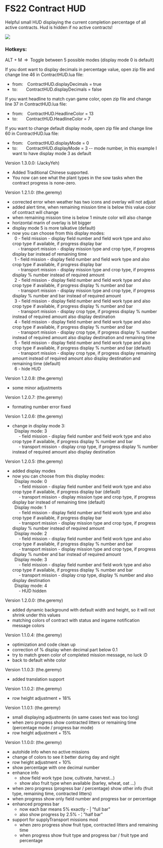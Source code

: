 # FS22 Contract HUD

Helpful small HUD displaying the current completion percentage of all active contracts. Hud is hidden if no active contracts!

![](screenshots/final_example.png?raw=true)

### Hotkeys:
ALT + M&ensp;=>&ensp;Toggle between 5 possible modes (display mode 0 is default)

If you dont want to display decimals in percentage value, open zip file and change line 46 in ContractHUD.lua file:
- from:&emsp;ContractHUD.displayDecimals = true
- to:&emsp;&emsp;ContractHUD.displayDecimals = false

If you want headline to match cyan game color, open zip file and change line 37 in ContractHUD.lua file:
- from:&emsp;ContractHUD.HeadlineColor = 13
- to:&emsp;&emsp;ContractHUD.HeadlineColor = 7

If you want to change default display mode, open zip file and change line 60 in ContractHUD.lua file:
- from:&emsp;ContractHUD.displayMode = 0
- to:&emsp;&emsp;ContractHUD.displayMode = 3 -- mode number, in this example I want to have display mode 3 as default

Version 1.3.0.0: (JackyYeh)
- Added Traditional Chinese supported.
- You now can see what the plant types in the sow tasks when the contract progress is none-zero.

Version 1.2.1.0: (the.geremy)
- corrected error when weather has two icons and overlay will not adjust
- added alert time, when remaining mission time is below this value color of contract will change
- when remaining mission time is below 1 minute color will also change
- horizontal marin of overlay is bit bigger
- display mode 5 is more talkative (default)
- now you can choose from this display modes:
<br>&ensp;0 - field mission - display field number and field work type and also crop type if available, if progress display bar
<br>&ensp;&ensp; - transport mission - display mission type and crop type, if progress display bar instead of remaining time
<br>&ensp;1 - field mission - display field number and field work type and also crop type if available, if progress display bar
<br>&ensp;&ensp;  - transport mission - display mission type and crop type, if progress display % number instead of required amount
<br>&ensp;2 - field mission - display field number and field work type and also crop type if available, if progress display % number and bar
<br>&ensp;&ensp;  - transport mission - display mission type and crop type, if progress display % number and bar instead of required amount
<br>&ensp;3 - field mission - display field number and field work type and also crop type if available, if progress display % number and bar
<br>&ensp;&ensp;  - transport mission - display crop type, if progress display % number instead of required amount also display destination
<br>&ensp;4 - field mission - display field number and field work type and also crop type if available, if progress display % number and bar
<br>&ensp;&ensp;  - transport mission - display crop type, if progress display % number instead of required amount also display destination and remaining time
<br>&ensp;5 - field mission - display field number and field work type and also crop type if available, if progress display % number and bar (default)
<br>&ensp;&ensp; - transport mission - display crop type, if progress display remaining amount instead of required amount also display destination and remaining time (default)
<br>&ensp;6 - hide HUD

Version 1.2.0.8: (the.geremy)
- some minor adjustments

Version 1.2.0.7: (the.geremy)
- formating number error fixed

Version 1.2.0.6: (the.geremy)
- change in display mode 3:
    <br>&ensp;Display mode: 3
    <br>&ensp;&emsp;- field mission - display field number and field work type and also crop type if available, if progress display % number and bar
    <br>&ensp;&emsp;- transport mission - display crop type, if progress display % number instead of required amount also display destination

Version 1.2.0.5: (the.geremy)
- added display modes
- now you can choose from this display modes:
    <br>&ensp;Display mode: 0
    <br>&ensp;&emsp;- field mission - display field number and field work type and also crop type if available, if progress display bar (default)
    <br>&ensp;&emsp;- transport mission - display mission type and crop type, if progress display bar instead of remaining time (default)
    <br>&ensp;Display mode: 1
    <br>&ensp;&emsp;- field mission - display field number and field work type and also crop type if available, if progress display bar
    <br>&ensp;&emsp;- transport mission - display mission type and crop type, if progress display % number instead of required amount
    <br>&ensp;Display mode: 2
    <br>&ensp;&emsp;- field mission - display field number and field work type and also crop type if available, if progress display % number and bar
    <br>&ensp;&emsp;- transport mission - display mission type and crop type, if progress display % number and bar instead of required amount
    <br>&ensp;Display mode: 3
    <br>&ensp;&emsp;- field mission - display field number and field work type and also crop type if available, if progress display % number and bar
    <br>&ensp;&emsp;- transport mission - display crop type, display % number and also display destination
    <br>&ensp;Display mode: 4
    <br>&ensp;&emsp;- HUD hidden

Version 1.2.0.0: (the.geremy)
- added dynamic background with default width and height, so it will not shrink under this values
- matching colors of contract with status and ingame notification message colors

Version 1.1.0.4: (the.geremy)
- optimization and code clean up
- correction of % display when decimal part below 0.1
- try to match green color of completed mission message, no luck :D
- back to default white color

Version 1.1.0.3: (the.geremy)
- added translation support

Version 1.1.0.2: (the.geremy)
- row height adjustment + 18%

Version 1.1.0.1: (the.geremy)
- small displaying adjustments (in same cases text was too long)
- when zero progress show contracted litters or remaining time (percentage mode / progress bar mode)
- row height adjustment + 15%

Version 1.1.0.0: (the.geremy)
- autohide info when no active missions
- change of colors to see it better during day and night
- row height adjustment + 10%
- show percentage with one decimal number
- enhance info
    - show field work type (sow, cultivate, harvest...)
    - show also fruit type when available (barley, wheat, oat ...)
- when zero progress (progress bar / percentage) show other info (fruit type, remaining time, contracted litters)
- when progress show only field number and progress bar or percentage
- enhanced progress bar
    - now each bar means 5% exactly - | "full bar"
    - also show progress by 2.5% - ¦ "half bar"
- support for supplyTransport missions mod
    - when zero progress show fruit type, contracted litters and remaining time
    - when progress show fruit type and progress bar / fruit type and percentage
